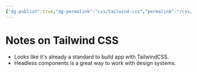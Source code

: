 ```yaml
---
{"dg-publish":true,"dg-permalink":"css/tailwind-css","permalink":"/css/tailwind-css/"}
---
```


# Notes on Tailwind CSS
- Looks like it's already a standard to build app with TailwindCSS.
- Headless components is a great way to work with design systems.